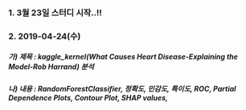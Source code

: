 ### 1. 3월 23일 스터디 시작..!!

### 2. 2019-04-24(수)
   #####  가) 제목 : kaggle_kernel(What Causes Heart Disease-Explaining the Model-Rob Harrand) 분석
   #####  나) 내용 : RandomForestClassifier, 정확도, 민감도, 특이도, ROC, Partial Dependence Plots, Contour Plot, SHAP values, 
